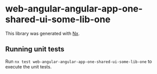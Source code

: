 # web-angular-angular-app-one-shared-ui-some-lib-one

This library was generated with [Nx](https://nx.dev).

## Running unit tests

Run `nx test web-angular-angular-app-one-shared-ui-some-lib-one` to execute the unit tests.
